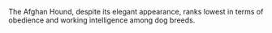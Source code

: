 The Afghan Hound, despite its elegant appearance, ranks lowest in terms of obedience and working intelligence among dog breeds.
